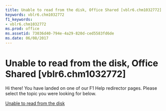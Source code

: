 ```yaml
---
title: Unable to read from the disk, Office Shared [vblr6.chm1032772]
keywords: vblr6.chm1032772
f1_keywords:
- vblr6.chm1032772
ms.prod: office
ms.assetid: 73036d40-794e-4a29-820d-ced5583fd6de
ms.date: 06/08/2017
---
```



# Unable to read from the disk, Office Shared [vblr6.chm1032772]

Hi there! You have landed on one of our F1 Help redirector pages. Please select the topic you were looking for below.

[Unable to read from the disk](http://msdn.microsoft.com/library/fe112760-1d3d-5e3e-ff0b-8e555d9489b1%28Office.15%29.aspx)

